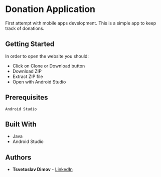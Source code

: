 # Donation Application

First attempt with mobile apps development. This is a simple app to keep track of donations.

## Getting Started

In order to open the website you should:
* Click on Clone or Download button
* Download ZIP
* Extract ZIP file
* Open with Android Studio

## Prerequisites
```
Android Studio
```

## Built With

* Java
* Android Studio

## Authors

* **Tsvetoslav Dimov** - [LinkedIn](https://www.linkedin.com/in/cecobask/)
